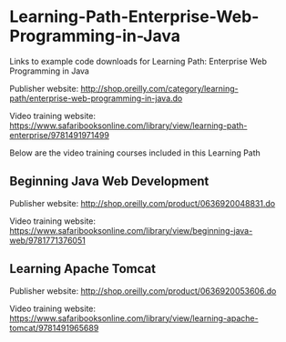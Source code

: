 # Learning-Path-Enterprise-Web-Programming-in-Java
Links to example code downloads for Learning Path: Enterprise Web Programming in Java

Publisher website:
http://shop.oreilly.com/category/learning-path/enterprise-web-programming-in-java.do

Video training website:
https://www.safaribooksonline.com/library/view/learning-path-enterprise/9781491971499

Below are the video training courses included in this Learning Path

## Beginning Java Web Development
Publisher website:
http://shop.oreilly.com/product/0636920048831.do

Video training website:
https://www.safaribooksonline.com/library/view/beginning-java-web/9781771376051

## Learning Apache Tomcat
Publisher website:
http://shop.oreilly.com/product/0636920053606.do

Video training website:
https://www.safaribooksonline.com/library/view/learning-apache-tomcat/9781491965689
